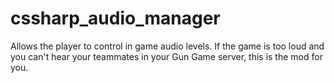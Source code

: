 # cssharp_audio_manager
Allows the player to control in game audio levels. If the game is too loud and you can't hear your teammates in your Gun Game server, this is the mod for you.
